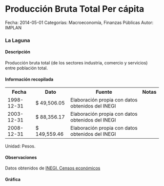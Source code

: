 Producción Bruta Total Per cápita
=====

Fecha: 2014-05-01
Categorías: Macroeconomía, Finanzas Públicas
Autor: IMPLAN

### La Laguna

#### Descripción

Producción bruta total (de los sectores industria, comercio y servicios) entre población total.

#### Información recopilada

<table class="table table-hover table-bordered">
  <tr><th>Fecha</th><th>Dato</th><th>Fuente</th><th>Notas</th></tr>
  <tr><td>1998-12-31</td><td>$ 49,506.05</td><td>Elaboración propia con datos obtenidos del INEGI</td><td></td></tr>
  <tr><td>2003-12-31</td><td>$ 88,356.17</td><td>Elaboración propia con datos obtenidos del INEGI</td><td></td></tr>
  <tr><td>2008-12-31</td><td>$ 149,559.46</td><td>Elaboración propia con datos obtenidos del INEGI</td><td></td></tr>
</table>

Unidad: Pesos.

#### Observaciones

Datos obtenidos de [INEGI. Censos económicos](http://www3.inegi.org.mx/sistemas/saic/)

#### Gráfica

<div id="Morristdukpvex" class="grafica"></div>
  <!-- JAVASCRIPT DE LA GRAFICA EN Morristdukpvex -->
  <script>
  new Morris.Bar({
    element: 'Morristdukpvex',
    data: [
      { fecha: '1998-12-31', dato: 49506.05 },
      { fecha: '2003-12-31', dato: 88356.17 },
      { fecha: '2008-12-31', dato: 149559.46 }
    ],
    xkey: 'fecha',
    ykeys: ['dato'],
    labels: ['Dato']
  });
  </script>
